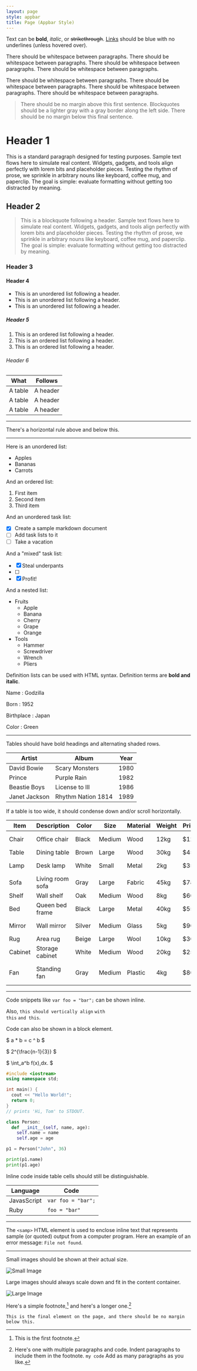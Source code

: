 ```yaml
---
layout: page
style: appbar
title: Page (Appbar Style)
---
```


Text can be **bold**, *italic*, or ~~strikethrough~~. [Links](https://github.com) should be blue with no underlines (unless hovered over).

There should be whitespace between paragraphs. There should be whitespace between paragraphs. There should be whitespace between paragraphs. There should be whitespace between paragraphs.

There should be whitespace between paragraphs. There should be whitespace between paragraphs. There should be whitespace between paragraphs. There should be whitespace between paragraphs.

> There should be no margin above this first sentence.
> Blockquotes should be a lighter gray with a gray border along the left side.
> There should be no margin below this final sentence.

# Header 1

This is a standard paragraph designed for testing purposes. Sample text flows here to simulate real content. Widgets, gadgets, and tools align perfectly with lorem bits and placeholder pieces. Testing the rhythm of prose, we sprinkle in arbitrary nouns like keyboard, coffee mug, and paperclip. The goal is simple: evaluate formatting without getting too distracted by meaning.


## Header 2

> This is a blockquote following a header. Sample text flows here to simulate real content. Widgets, gadgets, and tools align perfectly with lorem bits and placeholder pieces. Testing the rhythm of prose, we sprinkle in arbitrary nouns like keyboard, coffee mug, and paperclip. The goal is simple: evaluate formatting without getting too distracted by meaning.

### Header 3

#### Header 4

- This is an unordered list following a header.
- This is an unordered list following a header.
- This is an unordered list following a header.

##### Header 5

1. This is an ordered list following a header.
2. This is an ordered list following a header.
3. This is an ordered list following a header.

###### Header 6

| What       | Follows    |
|------------|------------|
| A table    | A header   |
| A table    | A header   |
| A table    | A header   |

---

There's a horizontal rule above and below this.

---

Here is an unordered list:

- Apples
- Bananas
- Carrots

And an ordered list:

1. First item
2. Second item
3. Third item

And an unordered task list:

- [x] Create a sample markdown document
- [ ] Add task lists to it
- [ ] Take a vacation

And a "mixed" task list:

- [x] Steal underpants
- [ ]
- [x] Profit!

And a nested list:

- Fruits
  - Apple
  - Banana
  - Cherry
  - Grape
  - Orange
- Tools
  - Hammer
  - Screwdriver
  - Wrench
  - Pliers


Definition lists can be used with HTML syntax. Definition terms are **bold and italic**.

Name
: Godzilla

Born
: 1952

Birthplace
: Japan

Color
: Green

---

Tables should have bold headings and alternating shaded rows.

| Artist        | Album                | Year |
|---------------|----------------------|------|
| David Bowie   | Scary Monsters       | 1980 |
| Prince        | Purple Rain          | 1982 |
| Beastie Boys  | License to Ill       | 1986 |
| Janet Jackson | Rhythm Nation 1814   | 1989 |

If a table is too wide, it should condense down and/or scroll horizontally.

| Item         | Description      | Color     | Size    | Material  | Weight | Price  | Rating | Stock | Notes                        |
|--------------|------------------|-----------|---------|-----------|--------|--------|--------|-------|-------------------------------|
| Chair        | Office chair      | Black     | Medium  | Wood      | 12kg   | $120   | 4.5    | Yes   | Adjustable height             |
| Table        | Dining table      | Brown     | Large   | Wood      | 30kg   | $450   | 4.7    | Yes   | Seats six                     |
| Lamp         | Desk lamp         | White     | Small   | Metal     | 2kg    | $35    | 4.2    | No    | LED light included            |
| Sofa         | Living room sofa  | Gray      | Large   | Fabric    | 45kg   | $780   | 4.8    | Yes   | Three seats                   |
| Shelf        | Wall shelf        | Oak       | Medium  | Wood      | 8kg    | $60    | 4.6    | Yes   | Easy to install               |
| Bed          | Queen bed frame   | Black     | Large   | Metal     | 40kg   | $550   | 4.9    | Yes   | Mattress not included         |
| Mirror       | Wall mirror       | Silver    | Medium  | Glass     | 5kg    | $90    | 4.3    | Yes   | Comes with mounting kit       |
| Rug          | Area rug          | Beige     | Large   | Wool      | 10kg   | $300   | 4.4    | No    | Hand-woven                    |
| Cabinet      | Storage cabinet   | White     | Medium  | Wood      | 20kg   | $250   | 4.7    | Yes   | Multiple compartments         |
| Fan          | Standing fan      | Gray      | Medium  | Plastic   | 4kg    | $80    | 4.1    | Yes   | Adjustable speed settings     |


---

Code snippets like `var foo = "bar";` can be shown inline.

Also, `this should vertically align` <code>with this</code> <code>and this</code>.

Code can also be shown in a block element.


$ a \* b = c ^ b $

$ 2^{\frac{n-1}{3}} $

$ \int_a^b f(x)\,dx. $

```cpp
#include <iostream>
using namespace std;

int main() {
  cout << "Hello World!";
  return 0;
}
// prints 'Hi, Tom' to STDOUT.
```

```python
class Person:
  def __init__(self, name, age):
    self.name = name
    self.age = age

p1 = Person("John", 36)

print(p1.name)
print(p1.age)
```

Inline code inside table cells should still be distinguishable.

| Language    | Code              |
|-------------|-------------------|
| JavasScript | `var foo = "bar";`|
| Ruby        | `foo = "bar"`     |

---

The `<samp>` HTML element is used to enclose inline text that represents sample (or quoted) output from a computer program. Here an example of an error message: `File not found`.

---

Small images should be shown at their actual size.

![Small Image](https://placebear.com/g/300/200)

Large images should always scale down and fit in the content container.

![Large Image](https://placebear.com/g/1200/800)

Here's a simple footnote,[^1] and here's a longer one.[^2]

[^1]: This is the first footnote.

[^2]: Here's one with multiple paragraphs and code.
     Indent paragraphs to include them in the footnote.
     `my code`
     Add as many paragraphs as you like.

`This is the final element on the page, and there should be no margin below this.`
